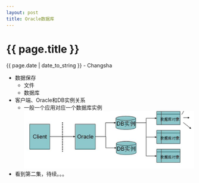 ```yaml
---
layout: post
title: Oracle数据库
---
```


{{ page.title }}
================

<p class="meta">{{ page.date | date_to_string }} - Changsha</p>

+ 数据保存
  + 文件
  + 数据库
+ 客户端、Oracle和DB实例关系  
  + 一般一个应用对应一个数据库实例  
  ![avatar](/images/posts/2019-03-14/oracle.png)
+ 看到第二集，待续。。。